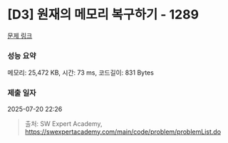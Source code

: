 # [D3] 원재의 메모리 복구하기 - 1289 

[문제 링크](https://swexpertacademy.com/main/code/problem/problemDetail.do?contestProbId=AV19AcoKI9sCFAZN) 

### 성능 요약

메모리: 25,472 KB, 시간: 73 ms, 코드길이: 831 Bytes

### 제출 일자

2025-07-20 22:26



> 출처: SW Expert Academy, https://swexpertacademy.com/main/code/problem/problemList.do